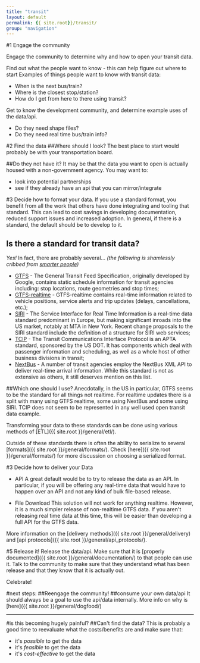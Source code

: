 ```yaml
---
title: "transit"
layout: default
permalink: {{ site.root}}/transit/
group: "navigation"
---
```


#1 Engage the community

Engage the community to determine why and how to open your transit data.

Find out what the people want to know - this can help figure out where to start
Examples of things people want to know with transit data:

* When is the next bus/train? 
* Where is the closest stop/station? 
* How do I get from here to there using transit? 

Get to know the development community, and determine example uses of the data/api.

* Do they need shape files?
* Do they need real time bus/train info?

#2 Find the data
##Where should I look?
The best place to start would probably be with your transportation board.

##Do they not have it?
It may be that the data you want to open is actually housed with a non-government agency. You may want to: 

* look into potential partnerships
* see if they already have an api that you can mirror/integrate


#3 Decide how to format your data.
If you use a standard format, you benefit from all the work that others have done integrating and tooling that standard. This can lead to cost savings in developing documentation, reduced support issues and increased adoption. In general, if there is a standard, the default should be to develop to it.

## Is there a standard for transit data?
    
*Yes!*
In fact, there are probably several... 
_(the following is shamlessly cribbed from [smarter people](http://transportation-camp-dc-2013.wikispaces.com/Transit+Data+Standards))_

- [GTFS](https://developers.google.com/transit/gtfs) - The General Transit Feed Specification, originally developed by Google, contains static schedule information for transit agencies including: stop locations, route geometries and stop times;
- [GTFS-realtime](https://developers.google.com/transit/gtfs-realtime/) - GTFS-realtime contains real-time information related to vehicle positions, service alerts and trip updates (delays, cancellations, etc.);
- [SIRI](http://www.kizoom.com/standards/siri/) - The Service Interface for Real Time Information is a real-time data standard predominant in Europe, but making significant inroads into the US market, notably at MTA in New York. Recent change proposals to the SIRI standard include the definition of a structure for SIRI web services;
- [TCIP](http://www.aptatcip.com/) - The Transit Communications Interface Protocol is an APTA standard, sponsored by the US DOT. It has components which deal with passenger information and scheduling, as well as a whole host of other business divisions in transit;
- [NextBus](http://www.nextbus.com/xmlFeedDocs/NextBusXMLFeed.pdf) - A number of transit agencies employ the NextBus XML API to deliver real-time arrival information. While this standard is not as extensive as others, it still deserves mention on this list.

##Which one should I use?
Anecdotally, in the US in particular, GTFS seems to be the standard for all things not realtime. For realtime updates there is a split with many using GTFS realtime, some using NextBus and some using SIRI. TCIP does not seem to be represented in any well used open transit data example.

Transforming your data to these standards can be done using various methods of [ETL]({{ site.root }}/general/etl/).

Outside of these standards there is often the ability to serialize to several [formats]({{ site.root }}/general/formats/). Check [here]({{ site.root }}/general/formats/) for more discussion on choosing a serialized format.


#3 Decide how to deliver your Data

* API
A great default would be to try to release the data as an API.
In particular, if you will be offering any real-time data that would have to happen over an API and not any kind of bulk file-based release. 

* File Download
This solution will not work for anything realtime. However, it is a much simpler release of non-realtime GTFS data. If you aren't releasing real time data at this time, this will be easier than developing a full API for the GTFS data.

More information on the [delivery methods]({{ site.root }}/general/delivery) and [api protocols]({{ site.root }}/general/api_protocols/). 



#5 Release it!
Release the data/api. 
Make sure that it is [properly documented]({{ site.root }}/general/documentation/) to that people can use it. 
Talk to the community to make sure that they understand what has been release and that they know that it is actually out.

Celebrate!

#next steps:
##Reengage the community!
##consume your own data/api
It should always be a goal to use the api/data internally. More info on why is [here]({{ site.root }}/general/dogfood/)

----------

#is this becoming hugely painful?
##Can't find the data?
This is probably a good time to reevaluate what the costs/benefits are and make sure that:

* it's _possible_ to get the data
* it's _feasible_ to get the data
* it's _cost-effective_ to get the data




